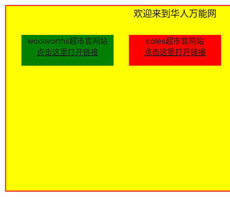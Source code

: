 <html>

<body>

<div id="mr-content">
<div class="mr-title">欢迎来到华人万能网</div>
<div class="mr-woolworths">woolworths超市官网站
<br>
<a href="https://www.woolworths.com.au/shop/catalogue">点击这里打开链接</a>
</div>

<div class="mr-coles">coles超市官网站
<br>
<a href="https://www.coles.com.au/catalogues-and-specials">点击这里打开链接</a>
</div>

<div class="mr-aldi">aldi超市官网站
<br>
<a href="https://www.aldi.com.au/en/special-buys/">点击这里打开链接</a>
</div>


<style>

#mr-content{
width:1100px;
height:600px;
background:yellow;
border:3px solid red;
text-align: center;
}

.mr-title{
text-align:center;
font-size:30px;
}

.mr-woolworths{
width:300px;
height:100px;
padding: auto;
background:green;
margin:50px;
font-size:25px;

}

.mr-coles{
position: relative;
left:350px;
bottom:150px;
width:300px;
height:100px;
padding: auto;
background:red;
margin:50px;
font-size:25px;
}

.mr-aldi{
position: relative;
left:700px;
bottom:300px;
width:300px;
height:100px;
padding: auto;
background: #87CEFA;
margin:50px;
font-size:25px;
}

</style>
